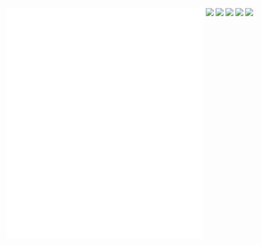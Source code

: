 

<div align = "right">
  <img align = "left" width = "400" src="https://github.com/sme-ek/test/blob/master/generated/overview.svg">
    <img align = "left" width = "400" src = "https://raw.githubusercontent.com/sme-ek/test/master/generated/languages.svg">  
  <div align = "center">
    <img src="https://img.shields.io/badge/Rust-white?style=for-the-badge&logo=rust&logoColor=green">
    <img src="https://img.shields.io/badge/C-white?style=for-the-badge&logo=c&logoColor=yellow">
    <img src="https://img.shields.io/badge/Debian-white?style=for-the-badge&logo=debian&logoColor=orange">
    <img src="https://img.shields.io/badge/freeBSD-white?style=for-the-badge&logo=freeBSD&logoColor=purple">
    <img src="https://img.shields.io/badge/mac%20os-white?style=for-the-badge&logo=apple&logoColor=blue">
  </div>
  </div>
